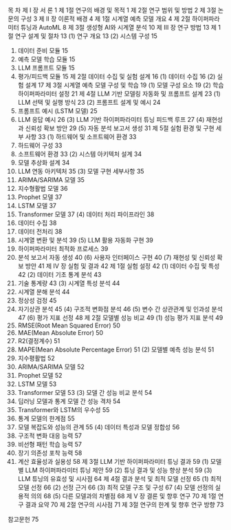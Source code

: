 목    차
제 Ⅰ 장 서 론 	1
제 1절 연구의 배경 및 목적	1
제 2절 연구 범위 및 방법	2
제 3절 논문의 구성	3
제 Ⅱ 장 이론적 배경 	4
제 1절 시계열 예측 모델 개요	4
제 2절 하이퍼파라미터 튜닝과 AutoML	8
제 3절 생성형 AI와 시계열 분석	10
제 Ⅲ 장 연구 방법 	13
제 1절 연구 설계 및 절차	13
(1) 연구 개요	13
(2) 시스템 구성	15
1) 데이터 준비 모듈	15
2) 예측 모델 학습 모듈	15
3) LLM 프롬프트 모듈	15
4) 평가/피드백 모듈	15
제 2절 데이터 수집 및 실험 설계	16
(1) 데이터 수집	16
(2) 실험 설계	17
제 3절 시계열 예측 모델 구성 및 학습	19
(1) 모델 구성 요소	19
(2) 학습 하이퍼파라미터 설정	21
제 4절 LLM 기반 모델링 자동화 및 프롬프트 설계	23
(1) LLM 선택 및 실행 방식	23
(2) 프롬프트 설계 및 예시	24
1) 프롬프트 예시 (LSTM 모델)	25
2) LLM 응답 예시	26
(3) LLM 기반 하이퍼파라미터 튜닝 피드백 루프	27
(4) 재현성과 신뢰성 확보 방안	29
(5) 자동 분석 보고서 생성	31
제 5절 실험 환경 및 구현 세부 사항	33
(1) 하드웨어 및 소프트웨어 환경	33
1) 하드웨어 구성	33
2) 소프트웨어 환경	33
(2) 시스템 아키텍처 설계	34
1) 모델 추상화 설계	34
2) LLM 연동 아키텍처	35
(3) 모델 구현 세부사항	35
1) ARIMA/SARIMA 모델	35
2) 지수형활법 모델	36
3) Prophet 모델	37
4) LSTM 모델	37
5) Transformer 모델	37
(4) 데이터 처리 파이프라인	38
1) 데이터 수집	38
2) 데이터 전처리	38
3) 시계열 변환 및 분석	39
(5) LLM 활용 자동화 구현	39
1) 하이퍼파라미터 최적화 프로세스	39
2) 분석 보고서 자동 생성	40
(6) 사용자 인터페이스 구현	40
(7) 재현성 및 신뢰성 확보 방안	41
제 Ⅳ 장 실험 및 결과 	42
제 1절 실험 설정	42
(1) 데이터 수집 및 특성	42
(2) 데이터 기초 통계 분석	43
1) 기술 통계량	43
(3) 시계열 특성 분석	44
1) 시계열 분해 분석	44
2) 정상성 검정	45
3) 자기상관 분석	45
(4) 구조적 변화점 분석	46
(5) 변수 간 상관관계 및 인과성 분석	47
(6) 평가 지표 선정	48
제 2절 모델별 성능 비교 	49
(1) 성능 평가 지표 분석	49
1) RMSE(Root Mean Squared Error)	50
2) MAE(Mean Absolute Error)	50
3) R2(결정계수)	51
4) MAPE(Mean Absolute Percentage Error)	51
(2) 모델별 예측 성능 분석	51
1) 지수평활법	52
2) ARIMA/SARIMA 모델	52
3) Prophet 모델	52
4) LSTM 모델	53
5) Transformer 모델	53
(3) 모델 간 성능 비교 분석	54
1) 딥러닝 모델과 통계 모델 간 성능 격차	54
2) Transformer와 LSTM의 우수성	55
3) 통계 모델의 한계점	55
4) 모델 복잡도와 성능의 관계	55
(4) 데이터 특성과 모델 정합성	56
1) 구조적 변화 대응 능력	57
2) 비선형 패턴 학습 능력	57
3) 장기 의존성 포착 능력	58
4) 계산 효율성과 실용성	58
제 3절 LLM 기반 하이퍼파라미터 튜닝 결과	59
(1) 모델별 LLM 하이퍼파라미터 튜닝 제안	59
(2) 튜닝 결과 및 성능 향상 분석	59
(3) LLM 튜닝의 유효성 및 시사점	64
제 4절 결과 분석 및 최적 모델 선정 	65
(1) 최적 모델 선정	66
(2) 선정 근거	66
(3) 최적 모델 구조 및 구성	67
(4) 모델 선정의 실용적 의의	68
(5) 다른 모델과의 차별점	68
제 Ⅴ 장 결론 및 향후 연구 	70
제 1절 연구 결과 요약	70
제 2절 연구의 시사점	71
제 3절 연구의 한계 및 향후 연구 방향	73

참고문헌 	75

